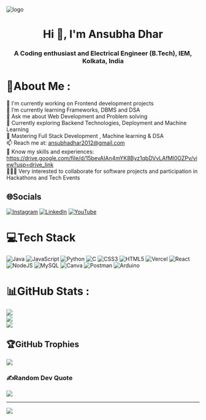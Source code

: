 ![logo](./ansubha_banner.png)
<h1 align="center">Hi 👋, I'm Ansubha Dhar</h1>
<h3 align="center">A Coding enthusiast and Electrical Engineer (B.Tech), IEM, Kolkata, India</h3>

# 💫About Me :
🔭 I'm currently working on Frontend development projects 
<br>
🌱 I’m currently learning Frameworks, DBMS and DSA
<br>
💬 Ask me about Web Development and Problem solving
<br>
🚀 Currently exploring Backend Technologies, Deployment and Machine Learning
<br>
🎯 Mastering Full Stack Development , Machine learning & DSA
<br>
📫 Reach me at: ansubhadhar2012@gmail.com
<br>
📝 Know my skills and experiences: https://drive.google.com/file/d/15bevAIAn4mYK8Byz1qbDVvLAfMI0OZPv/view?usp=drive_link
<br>
👨🏻‍💻 Very interested to collaborate for software projects and participation in Hackathons and Tech Events 
<br>



## 🌐Socials
[![Instagram](https://img.shields.io/badge/Instagram-%23E4405F.svg?logo=Instagram&logoColor=white)](https://instagram.com/@rikstar_bro) [![LinkedIn](https://img.shields.io/badge/LinkedIn-%230077B5.svg?logo=linkedin&logoColor=white)](https://linkedin.com/in/ansubha-dhar-856176296) [![YouTube](https://img.shields.io/badge/YouTube-%23FF0000.svg?logo=YouTube&logoColor=white)](https://youtube.com/c/@ansubhagamings0612) 

# 💻Tech Stack
![Java](https://img.shields.io/badge/java-%23ED8B00.svg?style=for-the-badge&logo=java&logoColor=white) ![JavaScript](https://img.shields.io/badge/javascript-%23323330.svg?style=for-the-badge&logo=javascript&logoColor=%23F7DF1E) ![Python](https://img.shields.io/badge/python-3670A0?style=for-the-badge&logo=python&logoColor=ffdd54) ![C](https://img.shields.io/badge/c-%2300599C.svg?style=for-the-badge&logo=c&logoColor=white) ![CSS3](https://img.shields.io/badge/css3-%231572B6.svg?style=for-the-badge&logo=css3&logoColor=white) ![HTML5](https://img.shields.io/badge/html5-%23E34F26.svg?style=for-the-badge&logo=html5&logoColor=white) ![Vercel](https://img.shields.io/badge/vercel-%23000000.svg?style=for-the-badge&logo=vercel&logoColor=white) ![React](https://img.shields.io/badge/react-%2320232a.svg?style=for-the-badge&logo=react&logoColor=%2361DAFB) ![NodeJS](https://img.shields.io/badge/node.js-6DA55F?style=for-the-badge&logo=node.js&logoColor=white) ![MySQL](https://img.shields.io/badge/mysql-%2300f.svg?style=for-the-badge&logo=mysql&logoColor=white) ![Canva](https://img.shields.io/badge/Canva-%2300C4CC.svg?style=for-the-badge&logo=Canva&logoColor=white) ![Postman](https://img.shields.io/badge/Postman-FF6C37?style=for-the-badge&logo=postman&logoColor=white) ![Arduino](https://img.shields.io/badge/-Arduino-00979D?style=for-the-badge&logo=Arduino&logoColor=white)
# 📊GitHub Stats :
![](https://github-readme-stats.vercel.app/api?username=Ansubha2004&theme=blue-green&hide_border=false&include_all_commits=true&count_private=false)<br/>
![](https://github-readme-streak-stats.herokuapp.com/?user=Ansubha2004&theme=blue-green&hide_border=false)<br/>
![](https://github-readme-stats.vercel.app/api/top-langs/?username=Ansubha2004&theme=blue-green&hide_border=false&include_all_commits=true&count_private=false&layout=compact)

## 🏆GitHub Trophies
![](https://github-trophies.vercel.app/?username=Ansubha2004&theme=radical&no-frame=false&no-bg=false&margin-w=4)

### ✍️Random Dev Quote
![](https://quotes-github-readme.vercel.app/api?type=horizontal&theme=radical)

---
[![](https://visitcount.itsvg.in/api?id=Ansubha2004&icon=0&color=0)](https://visitcount.itsvg.in)
